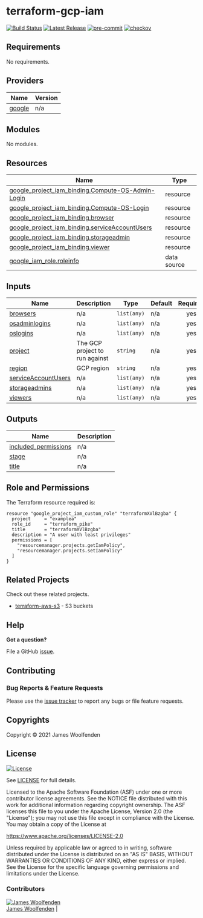 # terraform-gcp-iam

[![Build Status](https://github.com/JamesWoolfenden/terraform-gcp-iamworkflows/Verify/badge.svg?branch=master)](https://github.com/JamesWoolfenden/terraform-gcp-iam)
[![Latest Release](https://img.shields.io/github/release/JamesWoolfenden/terraform-gcp-iam.svg)](https://github.com/JamesWoolfenden/terraform-gcp-iam/releases/latest)
[![pre-commit](https://img.shields.io/badge/pre--commit-enabled-brightgreen?logo=pre-commit&logoColor=white)](https://github.com/pre-commit/pre-commit)
[![checkov](https://img.shields.io/badge/checkov-verified-brightgreen)](https://www.checkov.io/)

<!-- BEGINNING OF PRE-COMMIT-TERRAFORM DOCS HOOK -->
## Requirements

No requirements.

## Providers

| Name | Version |
|------|---------|
| <a name="provider_google"></a> [google](#provider\_google) | n/a |

## Modules

No modules.

## Resources

| Name | Type |
|------|------|
| [google_project_iam_binding.Compute-OS-Admin-Login](https://registry.terraform.io/providers/hashicorp/google/latest/docs/resources/project_iam_binding) | resource |
| [google_project_iam_binding.Compute-OS-Login](https://registry.terraform.io/providers/hashicorp/google/latest/docs/resources/project_iam_binding) | resource |
| [google_project_iam_binding.browser](https://registry.terraform.io/providers/hashicorp/google/latest/docs/resources/project_iam_binding) | resource |
| [google_project_iam_binding.serviceAccountUsers](https://registry.terraform.io/providers/hashicorp/google/latest/docs/resources/project_iam_binding) | resource |
| [google_project_iam_binding.storageadmin](https://registry.terraform.io/providers/hashicorp/google/latest/docs/resources/project_iam_binding) | resource |
| [google_project_iam_binding.viewer](https://registry.terraform.io/providers/hashicorp/google/latest/docs/resources/project_iam_binding) | resource |
| [google_iam_role.roleinfo](https://registry.terraform.io/providers/hashicorp/google/latest/docs/data-sources/iam_role) | data source |

## Inputs

| Name | Description | Type | Default | Required |
|------|-------------|------|---------|:--------:|
| <a name="input_browsers"></a> [browsers](#input\_browsers) | n/a | `list(any)` | n/a | yes |
| <a name="input_osadminlogins"></a> [osadminlogins](#input\_osadminlogins) | n/a | `list(any)` | n/a | yes |
| <a name="input_oslogins"></a> [oslogins](#input\_oslogins) | n/a | `list(any)` | n/a | yes |
| <a name="input_project"></a> [project](#input\_project) | The GCP project to run against | `string` | n/a | yes |
| <a name="input_region"></a> [region](#input\_region) | GCP region | `string` | n/a | yes |
| <a name="input_serviceAccountUsers"></a> [serviceAccountUsers](#input\_serviceAccountUsers) | n/a | `list(any)` | n/a | yes |
| <a name="input_storageadmins"></a> [storageadmins](#input\_storageadmins) | n/a | `list(any)` | n/a | yes |
| <a name="input_viewers"></a> [viewers](#input\_viewers) | n/a | `list(any)` | n/a | yes |

## Outputs

| Name | Description |
|------|-------------|
| <a name="output_included_permissions"></a> [included\_permissions](#output\_included\_permissions) | n/a |
| <a name="output_stage"></a> [stage](#output\_stage) | n/a |
| <a name="output_title"></a> [title](#output\_title) | n/a |
<!-- END OF PRE-COMMIT-TERRAFORM DOCS HOOK -->

## Role and Permissions

<!-- BEGINNING OF PRE-COMMIT-PIKE DOCS HOOK -->
The Terraform resource required is:

```golang
resource "google_project_iam_custom_role" "terraformXVlBzgba" {
  project     = "examplea"
  role_id     = "terraform_pike"
  title       = "terraformXVlBzgba"
  description = "A user with least privileges"
  permissions = [
    "resourcemanager.projects.getIamPolicy",
    "resourcemanager.projects.setIamPolicy"
  ]
}

```
<!-- END OF PRE-COMMIT-PIKE DOCS HOOK -->

## Related Projects

Check out these related projects.

- [terraform-aws-s3](https://github.com/jameswoolfenden/terraform-aws-s3) - S3 buckets

## Help

**Got a question?**

File a GitHub [issue](https://github.com/JamesWoolfenden/terraform-gcp-iam/issues).

## Contributing

### Bug Reports & Feature Requests

Please use the [issue tracker](https://github.com/JamesWoolfenden/terraform-gcp-iam/issues) to report any bugs or file feature requests.

## Copyrights

Copyright © 2021 James Woolfenden

## License

[![License](https://img.shields.io/badge/License-Apache%202.0-blue.svg)](https://opensource.org/licenses/Apache-2.0)

See [LICENSE](LICENSE) for full details.

Licensed to the Apache Software Foundation (ASF) under one
or more contributor license agreements. See the NOTICE file
distributed with this work for additional information
regarding copyright ownership. The ASF licenses this file
to you under the Apache License, Version 2.0 (the
"License"); you may not use this file except in compliance
with the License. You may obtain a copy of the License at

<https://www.apache.org/licenses/LICENSE-2.0>

Unless required by applicable law or agreed to in writing,
software distributed under the License is distributed on an
"AS IS" BASIS, WITHOUT WARRANTIES OR CONDITIONS OF ANY
KIND, either express or implied. See the License for the
specific language governing permissions and limitations
under the License.

### Contributors

[![James Woolfenden][jameswoolfenden_avatar]][jameswoolfenden_homepage]<br/>[James Woolfenden][jameswoolfenden_homepage] |

[jameswoolfenden_homepage]: https://github.com/jameswoolfenden
[jameswoolfenden_avatar]: https://github.com/jameswoolfenden.png?size=150
